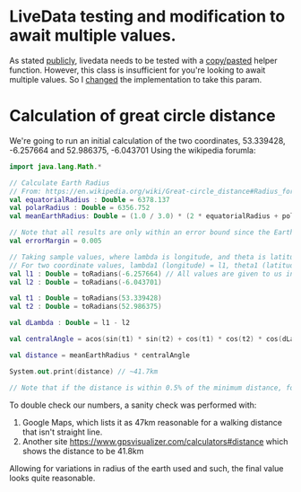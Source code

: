 
# LiveData testing and modification to await multiple values.
As stated [publicly](https://twitter.com/ppvi/status/1169498619105427456), livedata needs to be tested with a [copy/pasted](https://github.com/android/architecture-components-samples/blob/master/LiveDataSample/app/src/test/java/com/android/example/livedatabuilder/util/LiveDataTestUtil.kt) helper function.
However, this class is insufficient for you're looking to await multiple values. So I [changed](https://github.com/AniketSK/DistanceSorter/commit/586a00b9713705a48c2d984fee800cf74370b656) the implementation to take this param.

# Calculation of great circle distance
We're going to run an initial calculation of the two coordinates, 53.339428, -6.257664 and 52.986375, -6.043701
Using the wikipedia forumla:
```kotlin
import java.lang.Math.*

// Calculate Earth Radius
// From: https://en.wikipedia.org/wiki/Great-circle_distance#Radius_for_spherical_Earth
val equatorialRadius : Double = 6378.137
val polarRadius : Double = 6356.752
val meanEarthRadius: Double = (1.0 / 3.0) * (2 * equatorialRadius + polarRadius)

// Note that all results are only within an error bound since the Earth isn't perfectly spherical and we've made assumptions.
val errorMargin = 0.005

// Taking sample values, where lambda is longitude, and theta is latitude.
// For two coordinate values, lambda1 (longitude) = l1, theta1 (latitude) = t1 and for the second set of coordinates, l2, t2  
val l1 : Double = toRadians(-6.257664) // All values are given to us in degrees so they must be converted to radians
val l2 : Double = toRadians(-6.043701)

val t1 : Double = toRadians(53.339428)
val t2 : Double = toRadians(52.986375)

val dLambda : Double = l1 - l2

val centralAngle = acos(sin(t1) * sin(t2) + cos(t1) * cos(t2) * cos(dLambda))

val distance = meanEarthRadius * centralAngle

System.out.print(distance) // ~41.7km

// Note that if the distance is within 0.5% of the minimum distance, for safety's sake, we may want to include those people.

```

To double check our numbers, a sanity check was performed with:
1. Google Maps, which lists it as 47km reasonable for a walking distance that isn't straight line.
2. Another site https://www.gpsvisualizer.com/calculators#distance which shows the distance to be 41.8km

Allowing for variations in radius of the earth used and such, the final value looks quite reasonable. 